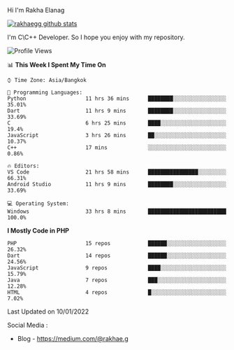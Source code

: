 Hi I'm Rakha Elanag


[![rakhaegg github stats](https://github-readme-stats.vercel.app/api?username=rakhaegg)](https://github.com/rakhaegg/rakhaegg)

I'm C\C++ Developer. So I hope you enjoy with my repository. 



<!--START_SECTION:waka-->
![Profile Views](http://img.shields.io/badge/Profile%20Views-29-blue)

📊 **This Week I Spent My Time On** 

```text
⌚︎ Time Zone: Asia/Bangkok

💬 Programming Languages: 
Python                   11 hrs 36 mins      ████████░░░░░░░░░░░░░░░░░   35.01% 
Dart                     11 hrs 9 mins       ████████░░░░░░░░░░░░░░░░░   33.69% 
C                        6 hrs 25 mins       ████░░░░░░░░░░░░░░░░░░░░░   19.4% 
JavaScript               3 hrs 26 mins       ██░░░░░░░░░░░░░░░░░░░░░░░   10.37% 
C++                      17 mins             ░░░░░░░░░░░░░░░░░░░░░░░░░   0.86%

🔥 Editors: 
VS Code                  21 hrs 58 mins      ████████████████░░░░░░░░░   66.31% 
Android Studio           11 hrs 9 mins       ████████░░░░░░░░░░░░░░░░░   33.69%

💻 Operating System: 
Windows                  33 hrs 8 mins       █████████████████████████   100.0%

```

**I Mostly Code in PHP** 

```text
PHP                      15 repos            ██████░░░░░░░░░░░░░░░░░░░   26.32% 
Dart                     14 repos            ██████░░░░░░░░░░░░░░░░░░░   24.56% 
JavaScript               9 repos             ████░░░░░░░░░░░░░░░░░░░░░   15.79% 
Java                     7 repos             ███░░░░░░░░░░░░░░░░░░░░░░   12.28% 
HTML                     4 repos             █░░░░░░░░░░░░░░░░░░░░░░░░   7.02%

```



 Last Updated on 10/01/2022
<!--END_SECTION:waka-->

Social Media : 
- Blog - https://medium.com/@rakhae.g
